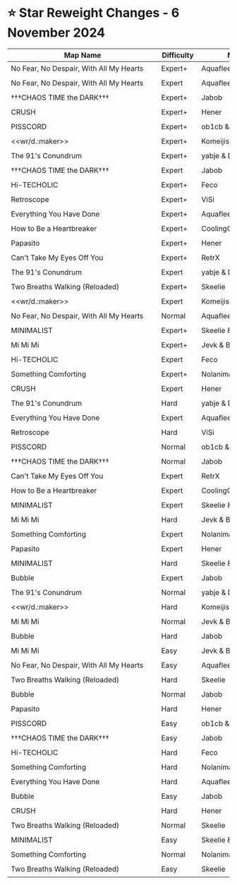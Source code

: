 # ⭐ Star Reweight Changes - 6 November 2024

| <div style="width:325px">Map Name</div> | <div style="width:75px">Difficulty</div> | <div style="width:200px">Mapper(s)</div> | <div style="width:175px">Star Rating Change</div> |
|-----|------------|-----------|---------------------------------------------------|
| No Fear, No Despair, With All My Hearts | Expert+ | Aquaflee | ⭐ 12.76 → ⭐ 12.81 |
| No Fear, No Despair, With All My Hearts | Expert | Aquaflee | ⭐ 11.37 → ⭐ 10.02 |
| †††CHAOS TIME the DARK††† | Expert+ | Jabob | ⭐ 11.29 → ⭐ 11.98 |
| CRUSH | Expert+ | Hener | ⭐ 11.16 → ⭐ 10.76 |
| PISSCORD | Expert+ | ob1cb & Anodize | ⭐ 10.94 → ⭐ 10.68 |
| <<wr/d.:maker>> | Expert+ | Komeijisan051 | ⭐ 10.65 → ⭐ 10.5 |
| The 91's Conundrum | Expert+ | yabje & Dereknalox123 | ⭐ 10.51 → ⭐ 10.14 |
| †††CHAOS TIME the DARK††† | Expert | Jabob | ⭐ 10.2 → ⭐ 9.96 |
| Hi-TECHOLIC | Expert+ | Feco | ⭐ 9.93 → ⭐ 10.38 |
| Retroscope | Expert+ | ViSi | ⭐ 9.63 → ⭐ 9.34 |
| Everything You Have Done | Expert+ | Aquaflee | ⭐ 9.6 → ⭐ 9.66 |
| How to Be a Heartbreaker | Expert+ | CoolingCloset | ⭐ 9.52 → ⭐ 9.11 |
| Papasito | Expert+ | Hener | ⭐ 9.5 → ⭐ 8.93 |
| Can't Take My Eyes Off You | Expert+ | RetrX | ⭐ 9.48 → ⭐ 9.34 |
| The 91's Conundrum | Expert | yabje & Dereknalox123 | ⭐ 8.94 → ⭐ 9.04 |
| Two Breaths Walking (Reloaded) | Expert+ | Skeelie | ⭐ 8.79 → ⭐ 8.86 |
| <<wr/d.:maker>> | Expert | Komeijisan051 | ⭐ 8.59 → ⭐ 8.27 |
| No Fear, No Despair, With All My Hearts | Normal | Aquaflee | ⭐ 8.57 → ⭐ 7.83 |
| MINIMALIST | Expert+ | Skeelie & AaltopahWi | ⭐ 8.14 → ⭐ 8.22 |
| Mi Mi Mi | Expert+ | Jevk & Bitz | ⭐ 8.08 → ⭐ 8.22 |
| Hi-TECHOLIC | Expert | Feco | ⭐ 7.66 → ⭐ 7.62 |
| Something Comforting | Expert+ | Nolanimations | ⭐ 7.56 → ⭐ 8.08 |
| CRUSH | Expert | Hener | ⭐ 7.33 → ⭐ 7.35 |
| The 91's Conundrum | Hard | yabje & Dereknalox123 | ⭐ 7.18 → ⭐ 7.8 |
| Everything You Have Done | Expert | Aquaflee | ⭐ 6.4 → ⭐ 6.8 |
| Retroscope | Hard | ViSi | ⭐ 6.38 → ⭐ 6.44 |
| PISSCORD | Normal | ob1cb & Anodize | ⭐ 6.08 → ⭐ 5.88 |
| †††CHAOS TIME the DARK††† | Normal | Jabob | ⭐ 6.02 → ⭐ 6.32 |
| Can't Take My Eyes Off You | Expert | RetrX | ⭐ 5.94 → ⭐ 5.61 |
| How to Be a Heartbreaker | Expert | CoolingCloset | ⭐ 5.83 → ⭐ 6.84 |
| MINIMALIST | Expert | Skeelie & AaltopahWi | ⭐ 5.78 → ⭐ 7.29 |
| Mi Mi Mi | Hard | Jevk & Bitz | ⭐ 5.7 → ⭐ 5.85 |
| Something Comforting | Expert | Nolanimations | ⭐ 5.61 → ⭐ 6.4 |
| Papasito | Expert | Hener | ⭐ 5.59 → ⭐ 6.64 |
| MINIMALIST | Hard | Skeelie & AaltopahWi | ⭐ 5.52 → ⭐ 5.77 |
| Bubble | Expert | Jabob | ⭐ 5.24 → ⭐ 7.06 |
| The 91's Conundrum | Normal | yabje & Dereknalox123 | ⭐ 5.19 → ⭐ 5.47 |
| <<wr/d.:maker>> | Hard | Komeijisan051 | ⭐ 5.12 → ⭐ 4.98 |
| Mi Mi Mi | Normal | Jevk & Bitz | ⭐ 5.04 → ⭐ 5.22 |
| Bubble | Hard | Jabob | ⭐ 5.04 → ⭐ 6.49 |
| Mi Mi Mi | Easy | Jevk & Bitz | ⭐ 4.95 → ⭐ 6.52 |
| No Fear, No Despair, With All My Hearts | Easy | Aquaflee | ⭐ 4.94 → ⭐ 5.29 |
| Two Breaths Walking (Reloaded) | Hard | Skeelie | ⭐ 4.81 → ⭐ 5.41 |
| Bubble | Normal | Jabob | ⭐ 4.69 → ⭐ 5.46 |
| Papasito | Hard | Hener | ⭐ 4.69 → ⭐ 5.64 |
| PISSCORD | Easy | ob1cb & Anodize | ⭐ 4.67 → ⭐ 5.01 |
| †††CHAOS TIME the DARK††† | Easy | Jabob | ⭐ 4.66 → ⭐ 4.91 |
| Hi-TECHOLIC | Hard | Feco | ⭐ 4.56 → ⭐ 5.03 |
| Something Comforting | Hard | Nolanimations | ⭐ 4.5 → ⭐ 5.2 |
| Everything You Have Done | Hard | Aquaflee | ⭐ 4.49 → ⭐ 4.94 |
| Bubble | Easy | Jabob | ⭐ 4.42 → ⭐ 4.77 |
| CRUSH | Hard | Hener | ⭐ 4.2 → ⭐ 5.03 |
| Two Breaths Walking (Reloaded) | Normal | Skeelie | ⭐ 4.05 → ⭐ 4.4 |
| MINIMALIST | Easy | Skeelie & AaltopahWi | ⭐ 3.8 → ⭐ 3.85 |
| Something Comforting | Normal | Nolanimations | ⭐ 3.8 → ⭐ 4.15 |
| Two Breaths Walking (Reloaded) | Easy | Skeelie | ⭐ 3.79 → ⭐ 3.99 |